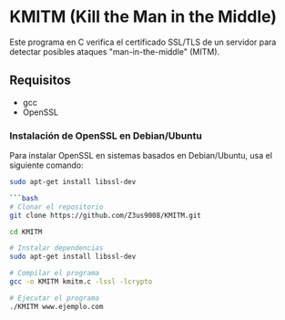 # KMITM (Kill the Man in the Middle)

Este programa en C verifica el certificado SSL/TLS de un servidor para detectar posibles ataques "man-in-the-middle" (MITM).

## Requisitos

- gcc
- OpenSSL

### Instalación de OpenSSL en Debian/Ubuntu

Para instalar OpenSSL en sistemas basados en Debian/Ubuntu, usa el siguiente comando:

```bash
sudo apt-get install libssl-dev

```bash
# Clonar el repositorio
git clone https://github.com/Z3us9008/KMITM.git

cd KMITM

# Instalar dependencias
sudo apt-get install libssl-dev

# Compilar el programa
gcc -o KMITM kmitm.c -lssl -lcrypto

# Ejecutar el programa
./KMITM www.ejemplo.com

